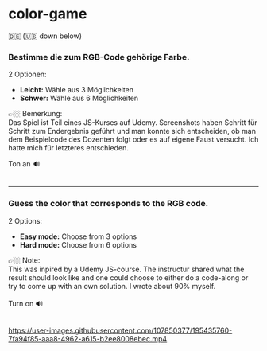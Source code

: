 # color-game

🇩🇪 (🇺🇸 down below)

### Bestimme die zum RGB-Code gehörige Farbe.

2 Optionen:
- **Leicht:** Wähle aus 3 Möglichkeiten
- **Schwer:** Wähle aus 6 Möglichkeiten

👉🏼 Bemerkung: <br>
Das Spiel ist Teil eines JS-Kurses auf Udemy. Screenshots haben Schritt für Schritt zum Endergebnis geführt und man konnte sich entscheiden, ob man dem Beispielcode des Dozenten folgt oder es auf eigene Faust versucht. Ich hatte mich für letzteres entschieden.

Ton an 🔊 <br><br>

<hr>

### Guess the color that corresponds to the RGB code.

2 Options:
- **Easy mode:** Choose from 3 options
- **Hard mode:** Choose from 6 options

👉🏼 Note: <br>
This was inpired by a Udemy JS-course. The instructur shared what the result should look like and one could choose to either do a code-along or try to come up with an own solution. I wrote about 90% myself. <br><br>
Turn on 🔊 <br><br>

https://user-images.githubusercontent.com/107850377/195435760-7fa94f85-aaa8-4962-a615-b2ee8008ebec.mp4


